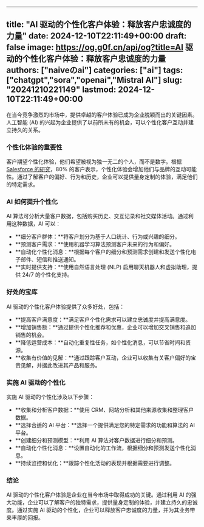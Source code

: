 
---
title: "AI 驱动的个性化客户体验：释放客户忠诚度的力量"
date: 2024-12-10T22:11:49+00:00
draft: false
image: https://og.g0f.cn/api/og?title=AI 驱动的个性化客户体验：释放客户忠诚度的力量
authors: ["naiveのai"]
categories: ["ai"]
tags: ["chatgpt","sora","openai","Mistral AI"]
slug: "20241210221149"
lastmod: 2024-12-10T22:11:49+00:00
---
在当今竞争激烈的市场中，提供卓越的客户体验已成为企业脱颖而出的关键因素。人工智能 (AI) 的兴起为企业提供了以前所未有的机会，可以个性化客户互动并建立持久的关系。

### 个性化体验的重要性

客户期望个性化体验，他们希望被视为独一无二的个人，而不是数字。根据 [Salesforce 的研究](https://www.salesforce.com/resources/articles/customer-experience-trends/)，80% 的客户表示，个性化体验会增加他们与品牌的互动可能性。通过了解客户的偏好、行为和历史，企业可以提供量身定制的体验，满足他们的特定需求。

### AI 如何提升个性化

AI 算法可分析大量客户数据，包括购买历史、交互记录和社交媒体活动。通过利用这种数据，AI 可以：

- **细分客户群体：**将客户划分为基于人口统计、行为或兴趣的细分。
- **预测客户需求：**使用机器学习算法预测客户未来的行为和偏好。
- **自动化个性化消息：**根据每个客户的细分和预测需求创建和发送个性化电子邮件、短信和推送通知。
- **实时提供支持：**使用自然语言处理 (NLP) 启用聊天机器人和虚拟助理，提供 24/7 的个性化支持。

### 好处的宝库

AI 驱动的个性化客户体验提供了众多好处，包括：

- **提高客户满意度：**满足客户个性化需求可以建立忠诚度并提高满意度。
- **增加销售额：**通过提供个性化推荐和优惠，企业可以增加交叉销售和追加销售的机会。
- **降低运营成本：**自动化重复性任务，如个性化消息，可以节省时间和资源。
- **收集有价值的见解：**通过跟踪客户互动，企业可以收集有关客户偏好的宝贵见解，并据此改进其产品和服务。

### 实施 AI 驱动的个性化

实施 AI 驱动的个性化涉及以下步骤：

- **收集和分析客户数据：**使用 CRM、网站分析和其他来源收集和整理客户数据。
- **选择合适的 AI 平台：**选择一个提供满足您的特定需求的功能和算法的 AI 平台。
- **创建细分和预测模型：**利用 AI 算法对客户数据进行细分和预测。
- **自动化个性化消息：**设置自动化的工作流，根据细分和预测发送个性化消息。
- **持续监控和优化：**跟踪个性化活动的表现并根据需要进行调整。

### 结论

AI 驱动的个性化客户体验是企业在当今市场中取得成功的关键。通过利用 AI 的强大功能，企业可以了解客户的独特需求，提供量身定制的体验，并建立持久的忠诚度。通过实施 AI 驱动的个性化，企业可以释放客户忠诚度的力量，并为其业务带来丰厚的回报。